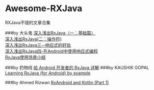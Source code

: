 # Awesome-RXJava
RXJava不错的文章合集

###by 大头鬼
[深入浅出RxJava（一：基础篇）](!--http://blog.csdn.net/lzyzsd/article/details/41833541)  
[深入浅出RxJava(二：操作符)](http://blog.csdn.net/lzyzsd/article/details/44094895)  
[深入浅出RxJava三--响应式的好处](http://blog.csdn.net/lzyzsd/article/details/44891933)  
[深入浅出RxJava四-在Android中使用响应式编程](http://blog.csdn.net/lzyzsd/article/details/45033611)  
[RxJava使用场景小结](http://blog.csdn.net/lzyzsd/article/details/50120801)

###by 扔物线
[给 Android 开发者的 RxJava 详解](http://gank.io/post/560e15be2dca930e00da1083)
###by KAUSHIK GOPAL
[Learning RxJava (for Android) by example](https://www.youtube.com/watch?v=k3D0cWyNno4)  

###by Ahmed Rizwan
[RxAndroid and Kotlin (Part 1)](https://medium.com/@ahmedrizwan/rxandroid-and-kotlin-part-1-f0382dc26ed8#.wc5bu83zk)

